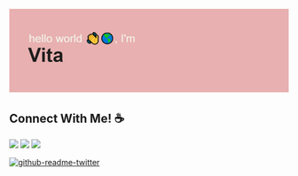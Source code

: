 <!-- ## print("Hello World!") :wave::earth_americas: -->
![banner](header.png)


## Connect With Me! ☕

[<img src = "https://img.shields.io/badge/Twitter-%231DA1F2.svg?style=for-the-badge&logo=Twitter&logoColor=white">](https://twitter.com/gitconfig_vita)
[<img src = "https://img.shields.io/badge/github-%3776AB.svg?style=for-the-badge&logo=git&logoColor=white&color=800080">](https://github.com/vita-tran)
[<img src="https://img.shields.io/badge/linkedin-%230077B5.svg?&style=for-the-badge&logo=linkedin&logoColor=white" />](https://www.linkedin.com/in/vitatran99/)  

[![github-readme-twitter](https://github-readme-twitter.gazf.vercel.app/api?id=gitconfig_vita)](https://github.com/gazf/github-readme-twitter)
